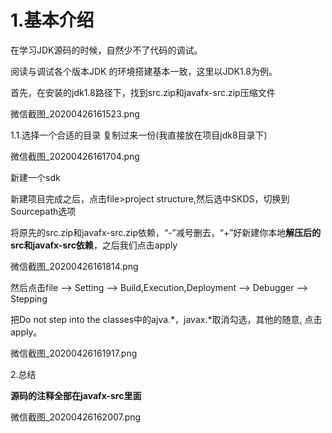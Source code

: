 # 1.基本介绍

在学习JDK源码的时候，自然少不了代码的调试。

阅读与调试各个版本JDK 的环境搭建基本一致，这里以JDK1.8为例。

首先，在安装的jdk1.8路径下，找到src.zip和javafx-src.zip压缩文件

微信截图\_20200426161523.png

1.1.选择一个合适的目录 复制过来一份\(我直接放在项目jdk8目录下\)

微信截图\_20200426161704.png

新建一个sdk

新建项目完成之后，点击file&gt;project structure,然后选中SKDS，切换到Sourcepath选项

将原先的src.zip和javafx-src.zip依赖，“-”减号删去，“+”好新建你本地**解压后的src和javafx-src依赖**，之后我们点击apply

微信截图\_20200426161814.png

然后点击file --&gt; Setting --&gt; Build,Execution,Deployment --&gt; Debugger --&gt; Stepping

把Do not step into the classes中的ajva.\*，javax.\*取消勾选，其他的随意, 点击apply。

微信截图\_20200426161917.png

2.总结

**源码的注释全部在javafx-src里面**

微信截图\_20200426162007.png

